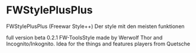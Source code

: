 FWStylePlusPlus
===============

FWStylePlusPlus (Freewar Style++) Der style mit den meisten funktionen

full version beta 0.2.1 FW-ToolsStyle made by Werwolf Thor and
Incognito/Inkognito. Idea for the things and features players from
Quetsche
